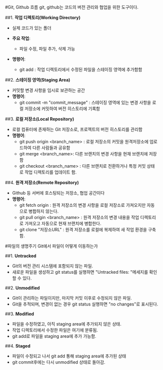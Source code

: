 #Git, Github 흐름
git, github는 코드의 버전 관리와 협업을 위한 도구이다.

##1. **작업 디렉토리(Working Directory)**
  - 실제 코드가 있는 폴더
  - **주요 작업**:
    - 파일 수정, 파일 추가, 삭제 가능

  - **명령어**:  
    - git add : 작업 디렉토리에서 수정된 파일을 스테이징 영역에 추가함함

##2. **스테이징 영역(Staging Area)**
  - 커밋할 변경 사항을 임시로 보관하는 공간
  - **명령어**:
    - git commit -m "commit_message" : 스테이징 영역에 있는 변경 사항을 로컬 저장소에 커밋하여 버전 히스토리에 기록함

##3. **로컬 저장소(Local Repository)**
  - 로컬 컴퓨터에 존재하는 Git 저장소로, 프로젝트의 버전 히스토리를 관리함
  - **명령어**: 
    - git push origin <branch_name> : 로컬 저장소의 커밋을 원격저장소에 업로드하여 다른 사람들과 공유함
    - git merge <branch_name>: 다른 브랜치의 변경 사항을 현재 브랜치에 저장함
    - git checkout <branch_name> : 다른 브랜치로 전환하거나 특정 커밋 상태로 작업 디렉토리를 업데이트 함.

##4. **원격 저장소(Remote Repository)**
  - Github 등 서버에 호스팅되는 저장소, 협업 공간이다
  - **명령어**:
    - git fetch origin : 원격 저장소의 변경 사항을 로컬 저장소로 가져오지만 자동으로 병합하지 않는다. 
    - git pull origin <branch_name> : 원격 저장소의 변경 내용을 작업 디렉토리로 가져오고 자동으로 현재 브랜치에 병합한다.
    - git clone "저장소URL" : 원격 저장소를 로컬에 복제하여 새 작업 환경을 구축함.

#파일의 생명주기
Git에서 파일이 어떻게 이동하는가

##1. **Untracked**
  - Git의 버전 관리 시스템에 포함되지 않는 파일.
  - 새로운 파일을 생성하고 git status를 실행하면 "Untracked files: "메세지를 확인할 수 있다.

##2. **Unmodified**
  - Git이 관리하는 파일이지만, 마지막 커밋 이후로 수정되지 않은 파일.
  - Git을 추적되며, 변경이 없는 경우 git status 실행하면 "no changes"로 표시된다.

##3. **Modified**
  - 파일을 수정하였고, 아직 staging area에 추가되지 않은 상태.
  - 작업 디렉토리에서 수정한 파일은 여기에 분류됨.
  - git add로 파일을 staging area에 추가 가능함.

##4. **Staged**
  - 파일이 수정되고 나서 git add 통해 staging area에 추가된 상태
  - git commit후에는 다시 unmodified 상태로 돌아감.